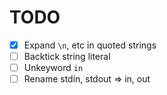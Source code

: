 
# TODO
- [x] Expand `\n`, etc in quoted strings
- [ ] Backtick string literal
- [ ] Unkeyword `in`
- [ ] Rename stdin, stdout => in, out
